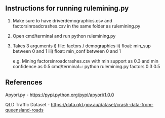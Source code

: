 Instructions for running rulemining.py
----------------------------

1. Make sure to have driverdemographics.csv and factorsinroadcrashes.csv in the same folder as rulemining.py

2. Open cmd/terminal and run python rulemining.py

3. Takes 3 arguments 
	i) 	 file: factors / demographics
	ii)  float: min_sup between 0 and 1
	iii) float: min_conf between 0 and 1

	e.g. Mining factorsinroadcrashes.csv with min support as 0.3 and min confidence as  0.5
	cmd/terminal~: python rulemining.py factors 0.3 0.5




References
----------------------------

Apyori.py - https://pypi.python.org/pypi/apyori/1.0.0

QLD Traffic Dataset - https://data.qld.gov.au/dataset/crash-data-from-queensland-roads